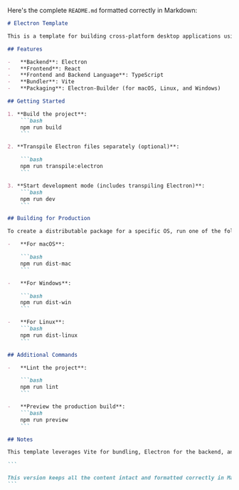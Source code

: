 Here's the complete `README.md` formatted correctly in Markdown:

````markdown
# Electron Template

This is a template for building cross-platform desktop applications using Electron, React, and TypeScript.

## Features

-   **Backend**: Electron
-   **Frontend**: React
-   **Frontend and Backend Language**: TypeScript
-   **Bundler**: Vite
-   **Packaging**: Electron-Builder (for macOS, Linux, and Windows)

## Getting Started

1. **Build the project**:
    ```bash
    npm run build
    ```

2. **Transpile Electron files separately (optional)**:

    ```bash
    npm run transpile:electron
    ```

3. **Start development mode (includes transpiling Electron)**:
    ```bash
    npm run dev
    ```

## Building for Production

To create a distributable package for a specific OS, run one of the following commands:

-   **For macOS**:

    ```bash
    npm run dist-mac
    ```

-   **For Windows**:

    ```bash
    npm run dist-win
    ```

-   **For Linux**:
    ```bash
    npm run dist-linux
    ```

## Additional Commands

-   **Lint the project**:

    ```bash
    npm run lint
    ```

-   **Preview the production build**:
    ```bash
    npm run preview
    ```

## Notes

This template leverages Vite for bundling, Electron for the backend, and Electron-Builder for creating OS-specific packages.

```

This version keeps all the content intact and formatted correctly in Markdown. Let me know if any other changes are needed!
```
````